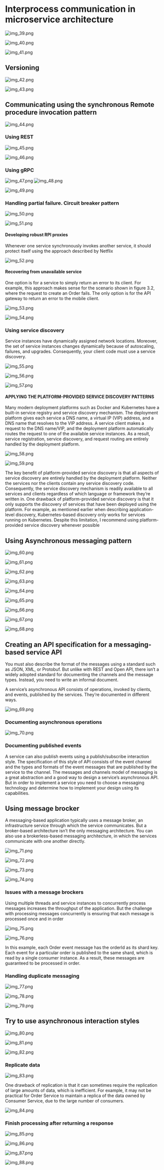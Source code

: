 # Interprocess communication in microservice architecture

![img_39.png](img_39.png)

![img_40.png](img_40.png)

![img_41.png](img_41.png)

## Versioning

![img_42.png](img_42.png)

![img_43.png](img_43.png)

## Communicating using the synchronous Remote procedure invocation pattern

![img_44.png](img_44.png)

### Using REST

![img_45.png](img_45.png)

![img_46.png](img_46.png)

### Using gRPC

![img_47.png](img_47.png)
![img_48.png](img_48.png)

![img_49.png](img_49.png)

### Handling partial failure. Circuit breaker pattern

![img_50.png](img_50.png)

![img_51.png](img_51.png)

#### Developing robust RPI proxies

Whenever one service synchronously invokes another service, it should protect itself using the approach described by
Netflix

![img_52.png](img_52.png)

#### Recovering from unavailable service

One option is for a service to simply return an error to its client. For example, this approach makes sense for the
scenario shown in figure 3.2, where the request to create an Order fails. The only option is for the API gateway to
return an error to the mobile client.

![img_53.png](img_53.png)

![img_54.png](img_54.png)

### Using service discovery

Service instances have dynamically assigned network locations. Moreover, the set of service instances changes
dynamically because of autoscaling, failures, and upgrades. Consequently, your client code must use a service discovery.

![img_55.png](img_55.png)

![img_56.png](img_56.png)

![img_57.png](img_57.png)

#### APPLYING THE PLATFORM-PROVIDED SERVICE DISCOVERY PATTERNS

Many modern deployment platforms such as Docker and Kubernetes have a built-in service registry and service discovery
mechanism. The deployment platform gives each service a DNS name, a virtual IP (VIP)
address, and a DNS name that resolves to the VIP address. A service client makes a request to the DNS name/VIP, and the
deployment platform automatically routes the request to one of the available service instances. As a result, service
registration, service discovery, and request routing are entirely handled by the deployment platform.

![img_58.png](img_58.png)

![img_59.png](img_59.png)

The key benefit of platform-provided service discovery is that all aspects of service discovery are entirely handled by
the deployment platform. Neither the services nor the clients contain any service discovery code. Consequently, the
service discovery mechanism is readily available to all services and clients regardless of which language or framework
they’re written in. One drawback of platform-provided service discovery is that it only supports the discovery of
services that have been deployed using the platform. For example, as mentioned earlier when describing application-level
discovery, Kubernetes-based discovery only works for services running on Kubernetes. Despite this limitation, I
recommend using platform-provided service discovery whenever possible

## Using Asynchronous messaging pattern

![img_60.png](img_60.png)

![img_61.png](img_61.png)

![img_62.png](img_62.png)

![img_63.png](img_63.png)

![img_64.png](img_64.png)

![img_65.png](img_65.png)

![img_66.png](img_66.png)

![img_67.png](img_67.png)

![img_68.png](img_68.png)

## Creating an API specification for a messaging-based service API

You must also describe the format of the messages using a standard such as JSON, XML, or Protobuf. But unlike with REST
and Open API, there isn’t a widely adopted standard for documenting the channels and the message types. Instead, you
need to write an informal document.

A service’s asynchronous API consists of operations, invoked by clients, and events, published by the services. They’re
documented in different ways.

![img_69.png](img_69.png)

### Documenting asynchronous operations

![img_70.png](img_70.png)

### Documenting published events

A service can also publish events using a publish/subscribe interaction style. The specification of this style of API
consists of the event channel and the types and formats of the event messages that are published by the service to the
channel. The messages and channels model of messaging is a great abstraction and a good way to design a service’s
asynchronous API. But in order to implement a service you need to choose a messaging technology and determine how to
implement your design using its capabilities.

## Using message brocker

A messaging-based application typically uses a message broker, an infrastructure service through which the service
communicates. But a broker-based architecture isn’t the only messaging architecture. You can also use a brokerless-based
messaging architecture, in which the services communicate with one another directly.

![img_71.png](img_71.png)

![img_72.png](img_72.png)

![img_73.png](img_73.png)

![img_74.png](img_74.png)

### Issues with a message brockers

Using multiple threads and service instances to concurrently process messages increases the throughput of the
application. But the challenge with processing messages concurrently is ensuring that each message is processed once and
in order

![img_75.png](img_75.png)

![img_76.png](img_76.png)

In this example, each Order event message has the orderId as its shard key. Each event for a particular order is
published to the same shard, which is read by a single consumer instance. As a result, these messages are guaranteed to
be processed in order.

### Handling duplicate messaging

![img_77.png](img_77.png)

![img_78.png](img_78.png)

![img_79.png](img_79.png)

## Try to use asynchronous interaction styles

![img_80.png](img_80.png)

![img_81.png](img_81.png)

![img_82.png](img_82.png)

### Replicate data

![img_83.png](img_83.png)

One drawback of replication is that it can sometimes require the replication of large amounts of data, which is
inefficient. For example, it may not be practical for Order Service to maintain a replica of the data owned by Consumer
Service, due to the large number of consumers.

![img_84.png](img_84.png)

### Finish processing after returning a response

![img_85.png](img_85.png)

![img_86.png](img_86.png)

![img_87.png](img_87.png)

![img_88.png](img_88.png)

